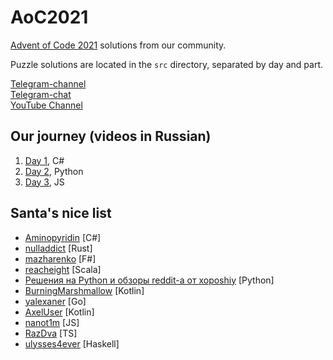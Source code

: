 # AoC2021

[Advent of Code 2021](https://adventofcode.com/2021) solutions from our community. 

Puzzle solutions are located in the `src` directory, separated by day and part.

[Telegram-channel](https://t.me/konturAoC2021)  
[Telegram-chat](https://t.me/konturAoC2021_chat)  
[YouTube Channel](https://www.youtube.com/c/KonturTech)  

## Our journey (videos in Russian)

1. [Day 1](https://youtu.be/6i7jm8W0Aic), C#
2. [Day 2](https://youtu.be/IeTh8WQ5qYU), Python
3. [Day 3](https://youtu.be/9iRd2tGbOcE), JS

## Santa's nice list

- [Aminopyridin](https://github.com/Aminopyridin/AoC2021) [C#]
- [nulladdict](https://github.com/nulladdict/aoc-2021) [Rust]
- [mazharenko](https://github.com/mazharenko/AoC-2021) [F#]
- [reacheight](https://github.com/reacheight/AdventOfCode) [Scala]
- [Решения на Python и обзоры reddit-а от xoposhiy](https://github.com/xoposhiy/aoc/) [Python]
- [BurningMarshmallow](https://github.com/BurningMarshmallow/aoc-2021) [Kotlin]
- [yalexaner](https://github.com/yalexaner/advent-of-code-2021-go) [Go]
- [AxelUser](https://github.com/AxelUser/aoc-2021) [Kotlin]
- [nanot1m](https://github.com/nanot1m/adventofcode2021) [JS]
- [RazDva](https://github.com/Razdva122/Advent-of-code-2021) [TS]
- [ulysses4ever](https://github.com/ulysses4ever/adventofcode) [Haskell]
